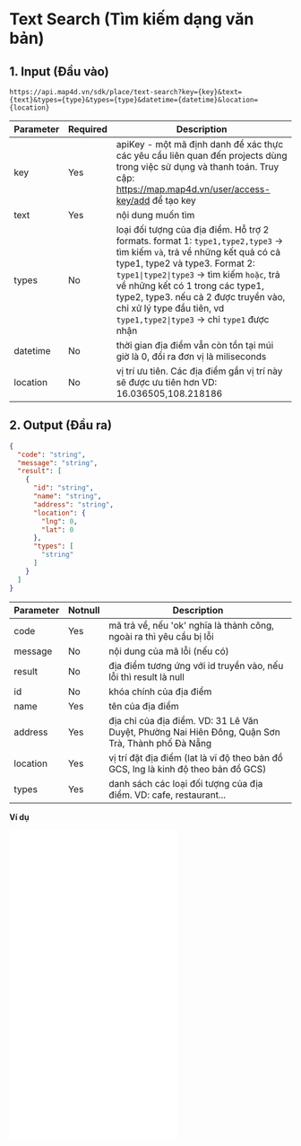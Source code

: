 #  Text Search (Tìm kiếm dạng văn bản)
## 1. Input (Đầu vào)
```
https://api.map4d.vn/sdk/place/text-search?key={key}&text={text}&types={type}&types={type}&datetime={datetime}&location={location}
```
| Parameter |Required| Description                                                                                      |
|-----------|--------|--------------------------------------------------------------------------------------------------|
| key       |Yes     | apiKey - một mã định danh để xác thực các yêu cầu liên quan đến projects dùng trong việc sử dụng và thanh toán. Truy cập: https://map.map4d.vn/user/access-key/add để tạo key|
| text      |Yes     | nội dung muốn tìm                                                                             |
| types     |No      | loại đối tượng của địa điểm. Hỗ trợ 2 formats. format 1: `type1,type2,type3` -> tìm kiếm `và`, trả về những kết quả có cả type1, type2 và type3. Format 2: `type1\|type2\|type3` -> tìm kiếm `hoặc`, trả về những kết có 1 trong các type1, type2, type3. nếu cả 2 được truyền vào, chỉ xử lý type đầu tiên, vd `type1,type2\|type3` -> chỉ `type1` được nhận                |
| datetime  |No      | thời gian địa điểm vẫn còn tồn tại múi giờ là 0, đổi ra đơn vị là miliseconds    |
| location  |No      | vị trí ưu tiên. Các địa điểm gần vị trí này sẽ được ưu tiên hơn VD: 16.036505,108.218186                      |

## 2. Output (Đầu ra)
```json
{
  "code": "string",
  "message": "string",
  "result": [
    {
      "id": "string",
      "name": "string",
      "address": "string",
      "location": {
        "lng": 0,
        "lat": 0
      },
      "types": [
        "string"
      ]
    }
  ]
}
```
| Parameter |Notnull| Description                                                                                           |
|-----------|-------|-------------------------------------------------------------------------------------------------------|
| code      |Yes    | mã trả về, nếu 'ok' nghĩa là thành công, ngoài ra thì yêu cầu bị lỗi                               |
| message   |No     | nội dung của mã lỗi (nếu có)                                                                       |
| result    |No     | địa điểm tương ứng với id truyền vào, nếu lỗi thì result là null                                  |
| id        |No    | khóa chính của địa điểm                                                                            |
| name      |Yes    | tên của địa điểm                                                                                      |
| address   |Yes    | địa chỉ của địa điểm. VD: 31 Lê Văn Duyệt, Phường Nai Hiên Đông, Quận Sơn Trà, Thành phố Đà Nẵng      |
| location  |Yes    | vị trí đặt địa điểm (lat là vĩ độ theo bản đồ GCS, lng là kinh độ theo bản đồ GCS)                    |
| types     |Yes    | danh sách các loại đối tượng của địa điểm. VD: cafe, restaurant...                                               |

**Ví dụ**
<iframe src="./examples/v1.0/textsearch.html" height="550px" allowfullscreen="" frameborder="0"> </iframe>

